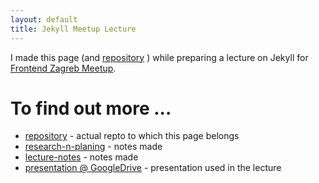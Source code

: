 ```yaml
---
layout: default
title: Jekyll Meetup Lecture
---
```


I made this page (and [repository](https://github.com/knee-cola/jekyll-meetup-lecture) ) while preparing a lecture on Jekyll for [Frontend Zagreb Meetup](https://www.meetup.com/en-AU/FrontendZG/).

# To find out more ...

* [repository](https://github.com/knee-cola/jekyll-meetup-lecture) - actual repto to which this page belongs
* [research-n-planing](research-planing) - notes made
* [lecture-notes](lecture-notes) - notes made
* [presentation @ GoogleDrive](https://docs.google.com/presentation/d/1VvbhxLfLkqFPmGdTo3MNbF7jeXsF8tE_Ri2487OFLBo/edit?usp=sharing) - presentation used in the lecture